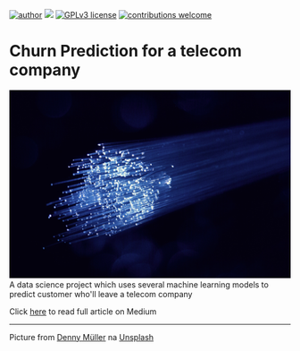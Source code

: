[![author](https://img.shields.io/badge/author-Marcius%20D.%20Moraes-green)](https://www.linkedin.com/in/marciusdm) [![](https://img.shields.io/badge/python-3.7+-blue.svg)](https://www.python.org/downloads/release/python-365/) [![GPLv3 license](https://img.shields.io/badge/License-GPLv3-blue.svg)](http://perso.crans.org/besson/LICENSE.html) [![contributions welcome](https://img.shields.io/badge/contributions-welcome-brightgreen.svg?style=flat)](https://github.com/marciusdm/portfolio/issues)
#  Churn Prediction for a telecom company
<div align="center">
<img src="https://github.com/marciusdm/dsnp/blob/main/projeto5/BannerProjeto5.jpg?raw=true" width="600"/>
</div>
A data science project which uses several machine learning models to predict customer who'll leave a telecom company

Click  [here](https://medium.com/@marciusdellano/churn-prediction-para-uma-empresa-de-telecomunicações-c4d5841baa95) to read full article on Medium
<hr>
Picture from <a href="https://unsplash.com/@redaquamedia?utm_source=unsplash&utm_medium=referral&utm_content=creditCopyText">Denny Müller</a> na <a href="https://unsplash.com/pt-br/s/fotografias/telecommunication?utm_source=unsplash&utm_medium=referral&utm_content=creditCopyText">Unsplash</a>
